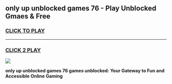 
## only up unblocked games 76 - Play Unblocked Gmaes & Free
<h3>
<a href="https://premium.freeplayer.one?title=only_up_unblocked_games_76&ref=20F">CLICK TO PLAY</a></h3>
<hr>

<h3>
<a href="https://premium.freeplayer.one?title=only_up_unblocked_games_76&ref=20F">CLICK 2 PLAY</a>
  
</h3>

<a href="https://premium.freeplayer.one?title=only_up_unblocked_games_76&ref=20F/"><img src="https://clearcache.store/games.png"></a>


**only up unblocked games 76 games unblocked: Your Gateway to Fun and Accessible Online Gaming**
